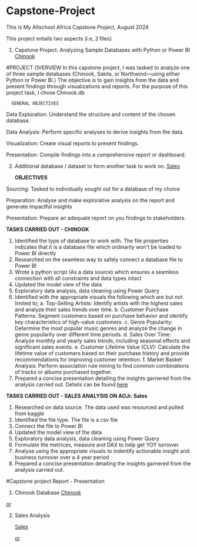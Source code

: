 # Capstone-Project
This is My Altschool Africa Capstone Project, August 2024

This project entails two aspects (i.e, 2 files)

1. Capstone Project: Analyzing Sample Databases with Python or Power BI [Chinook](https://github.com/Ojayy94/Capstone-Project/blob/main/chinook(python%20script).pbix)


   
#PROJECT OVERVIEW
In this capstone project, I was tasked to analyze one of three sample databases (Chinook, Sakila, or Northwind—using either Python or Power BI.)
The objective is to gain insights from the data and present findings through visualizations and reports.
For the purpose of this project task, I chose Chinook.db


     
      GENERAL OBJECTIVES
      
Data Exploration: Understand the structure and content of the chosen database.

Data Analysis: Perform specific analyses to derive insights from the data.

Visualization: Create visual reports to present findings.

Presentation: Compile findings into a comprehensive report or dashboard.




2. Additional database / dataset to form another task to work on. [Sales](https://github.com/Ojayy94/Capstone-Project/blob/main/Sales_v2.pbix)


    **OBJECTIVES**
   
Sourcing: Tasked to individually sought out for a database of my choice

Preparation: Analyse and make explorative analysis on the report and generate impactful insights

Presentation: Prepare an adequate report on you findings to stakeholders.



**TASKS CARRIED OUT - CHINOOK**


1. Identified the type of database to work with. The file properties indicates that it is a database file which ordinarily won't be loaded to Power BI directly
2. Researched on the seamless way to safely connect a database file to Power BI
3. Wrote a python script (As a data source) which ensures a seamless connection with all constraints and data types intact
4. Updated the model view of the data
5. Exploratory data analysis, data cleaning using Power Query
6. Identified with the appropriate visuals the following which are but not limited to;
      a. Top-Selling Artists: Identify artists with the highest sales and analyze their sales trends over time.
      b. Customer Purchase Patterns: Segment customers based on purchase behavior and identify key characteristics of high-value customers.
      c. Genre Popularity: Determine the most popular music genres and analyze the change in genre popularity over different time periods.
      d. Sales Over Time: Analyze monthly and yearly sales trends, including seasonal effects and significant sales events.
      e. Customer Lifetime Value (CLV): Calculate the lifetime value of customers based on their purchase history and provide recommendations for improving customer retention.
      f. Market Basket Analysis: Perform association rule mining to find common combinations of tracks or albums purchased together.
7. Prepared a concise presentation detailing the insights garnered from the analysis carried out. Details can be found [here](https://docs.google.com/document/d/1NVuKAm-d5sUYn-IybbB4wowRM300COwgVeef5nrmdhc/edit)




**TASKS CARRIED OUT - SALES ANALYSIS ON AOJr. Sales**
1. Researched on data source. The data used was resourced and pulled from kaggle
2. Identified the file type. The file is a csv file
3. Connect the file to Power BI
4. Updated the model view of the data
5. Exploratory data analysis, data cleaning using Power Query
6. Formulate the metrices, measure and DAX to help get YOY turnover
7. Analyse using the appropriate visuals to indentify actionable insight and business turnover over a 4 year period
8. Prepared a concise presentation detailing the insights garnered from the analysis carried out.



#Capstone project Report - Presentation

1. Chinook Database
	[Chinook](https://www.canva.com/design/DAGNuuBFX3I/0C67lng_jf1Q91vHJyF8lA/view?utm_content=DAGNuuBFX3I&utm_campaign=designshare&utm_medium=link&utm_source=editor)


[or](https://www.canva.com/design/DAGNuuBFX3I/_XW_VuzIKfiuHfUHUZl5Fw/edit)




2. Sales Analysis

	[Sales](https://www.canva.com/design/DAGN35OGgNM/8AM6VXSTkHmaUoZNLMMKdw/edit)

	[or](https://www.canva.com/design/DAGN35OGgNM/bS0Qq1cYhp2Bfka1mk5oNg/view?utm_content=DAGN35OGgNM&utm_campaign=designshare&utm_medium=link&utm_source=editor)
